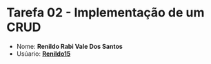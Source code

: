 # Tarefa 02 - Implementação de um CRUD

* Nome: **Renildo Rabi Vale Dos Santos**
* Usúario: **[Renildo15](https://github.com/Renildo15)**